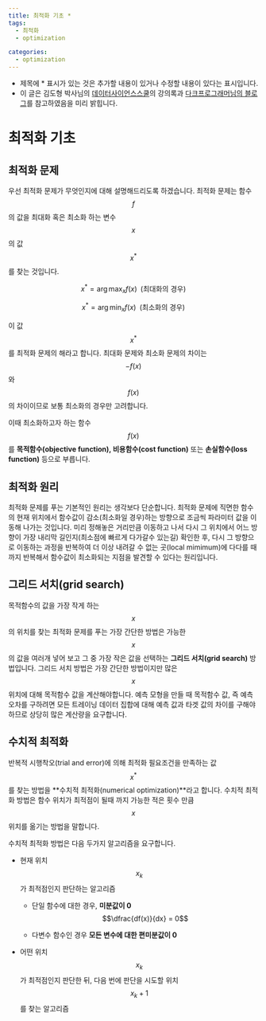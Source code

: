 ```yaml
---
title: 최적화 기초 *
tags:
  - 최적화
  - optimization

categories:
  - optimization
---
```


- 제목에 * 표시가 있는 것은 추가할 내용이 있거나 수정할 내용이 있다는 표시입니다.
- 이 글은 김도형 박사님의 <a href="https://datascienceschool.net/">데이터사이언스스쿨</a>의 강의록과 <a href="http://darkpgmr.tistory.com"> 다크프로그래머님의 블로그</a>를 참고하였음을 미리 밝힙니다.

# 최적화 기초

## 최적화 문제

우선 최적화 문제가 무엇인지에 대해 설명해드리도록 하겠습니다. 최적화 문제는 함수 $$f$$의 값을 최대화 혹은 최소화 하는 변수 $$x$$의 값 $${x}^{*}$$를 찾는 것입니다.

$$x^{\ast} = \arg \max_x f(x) \;\;(\text{최대화의 경우})$$

$$x^{\ast} = \arg \min_x f(x) \;\;(\text{최소화의 경우})$$

이 값 $${x}^{*}$$를 최적화 문제의 해라고 합니다.
최대화 문제와 최소화 문제의 차이는 $$-f(x)$$와 $$f(x)$$의 차이이므로 보통 최소화의 경우만 고려합니다.

이때 최소화하고자 하는 함수 $$f(x)$$를 **목적함수(objective function), 비용함수(cost function)** 또는 **손실함수(loss function)** 등으로 부릅니다.

## 최적화 원리

최적화 문제를 푸는 기본적인 원리는 생각보다 단순합니다. 최적화 문제에 직면한 함수의 현재 위치에서 함수값이 감소(최소화일 경우)하는 방향으로 조금씩 파라미터 값을 이동해 나가는 것입니다. 미리 정해놓은 거리만큼 이동하고 나서 다시 그 위치에서 어느 방향이 가장 내리막 길인지(최소점에 빠르게 다가갈수 있는길) 확인한 후, 다시 그 방향으로 이동하는 과정을 반복하여 더 이상 내려갈 수 없는 곳(local mimimum)에 다다를 때까지 반복해서 함수값이 최소화되는 지점을 발견할 수 있다는 원리입니다.

## 그리드 서치(grid search)

목적함수의 값을 가장 작게 하는 $$x$$의 위치를 찾는 최적화 문제를 푸는 가장 간단한 방법은 가능한 $$x$$의 값을 여러개 넣어 보고 그 중 가장 작은 값을 선택하는 **그리드 서치(grid search)** 방법입니다. 그리드 서치 방법은 가장 간단한 방법이지만 많은 $$x$$ 위치에 대해 목적함수 값을 계산해야합니다.
예측 모형을 만들 때 목적함수 값, 즉 예측 오차를 구하려면 모든 트레이닝 데이터 집합에 대해 예측 값과 타겟 값의 차이를 구해야 하므로 상당히 많은 계산량을 요구합니다.

## 수치적 최적화

반복적 시행착오(trial and error)에 의해 최적화 필요조건을 만족하는 값 $${x}^{*}$$를 찾는 방법을 **수치적 최적화(numerical optimization)**라고 합니다. 수치적 최적화 방법은 함수 위치가 최적점이 될때 까지 가능한 적은 횟수 만큼 $$x$$위치를 옮기는 방법을 말합니다.

수치적 최적화 방법은 다음 두가지 알고리즘을 요구합니다.

- 현재 위치 $$x_k$$가 최적점인지 판단하는 알고리즘

    - 단일 함수에 대한 경우, **미분값이 0**
$$\dfrac{df(x)}{dx} = 0$$

    - 다변수 함수인 경우 **모든 변수에 대한 편미분값이 0**

- 어떤 위치 $$x_k$$가 최적점인지 판단한 뒤, 다음 번에 판단을 시도할 위치 $$x_k+1$$를 찾는 알고리즘
